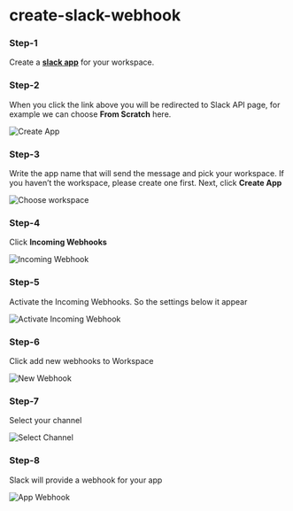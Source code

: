# create-slack-webhook

### Step-1 
Create a <a href="https://api.slack.com/apps?new_app=1"><strong>slack app</strong></a> for your workspace. 

### Step-2
When you click the link above you will be redirected to Slack API page, for example we can choose **From Scratch** here.

![Create App](https://fajarwz.com/blog/send-slack-notifications-from-laravel-app/app-from-scratch_hu38cb727b0678162711cf435ce6026aca_75170_720x0_resize_q75_h2_box.webp)

### Step-3
Write the app name that will send the message and pick your workspace. If you haven’t the workspace, please create one first. Next, click **Create App**

![Choose workspace](https://fajarwz.com/blog/send-slack-notifications-from-laravel-app/choose-workspace_hu8f247dc7b2ed912aa7dfae59c851bfd4_101902_720x0_resize_q75_h2_box.webp)

### Step-4
Click **Incoming Webhooks**

![Incoming Webhook](https://fajarwz.com/blog/send-slack-notifications-from-laravel-app/incoming-webhooks.jpg)

### Step-5
Activate the Incoming Webhooks. So the settings below it appear

![Activate Incoming Webhook](https://fajarwz.com/blog/send-slack-notifications-from-laravel-app/turn-on-incoming-webhhooks_hu0d76e8b1d56515af3debc66eb1c28686_196930_720x0_resize_q75_h2_box.webp)

### Step-6
Click add new webhooks to Workspace

![New Webhook](https://fajarwz.com/blog/send-slack-notifications-from-laravel-app/add-new-webhook_huf868ed7dc7415e244955bbbf010faaa3_115858_720x0_resize_q75_h2_box.webp)

### Step-7
Select your channel

![Select Channel](https://fajarwz.com/blog/send-slack-notifications-from-laravel-app/select-channel_hub14e9a0592169a8a0492533b2a4f89f6_60902_720x0_resize_q75_h2_box.webp)

### Step-8
Slack will provide a webhook for your app

![App Webhook](https://fajarwz.com/blog/send-slack-notifications-from-laravel-app/webhook.jpg)

